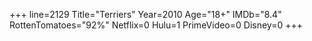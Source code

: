 +++
line=2129
Title="Terriers"
Year=2010
Age="18+"
IMDb="8.4"
RottenTomatoes="92%"
Netflix=0
Hulu=1
PrimeVideo=0
Disney=0
+++

